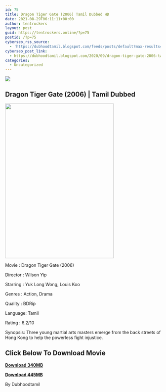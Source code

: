 ```yaml
---
id: 75
title: Dragon Tiger Gate (2006) Tamil Dubbed HD
date: 2021-08-29T06:11:11+00:00
author: tentrockers
layout: post
guid: https://tentrockers.online/?p=75
postid: /?p=75
cyberseo_rss_source:
  - 'https://dubhoodtamil.blogspot.com/feeds/posts/default?max-results=150&start-index=151'
cyberseo_post_link:
  - https://dubhoodtamil.blogspot.com/2020/09/dragon-tiger-gate-2006-tamil-dubbed-hd.html
categories:
  - Uncategorized
---
```

<div class="media_block">
  <img src="https://1.bp.blogspot.com/-q03-KBkwGX8/X1xuhYW91sI/AAAAAAAACZk/PVZ2IrrF-Ls7xxy0z1TDxeTXL1klYoZoACNcBGAsYHQ/s72-w351-h500-c/gzcFPau0CtPPqKS3bfVbKmgjwrW.jpg" class="media_thumbnail" />
</div>

## Dragon Tiger Gate (2006) | Tamil Dubbed&nbsp;

<div class="separator">
  <a href="https://1.bp.blogspot.com/-q03-KBkwGX8/X1xuhYW91sI/AAAAAAAACZk/PVZ2IrrF-Ls7xxy0z1TDxeTXL1klYoZoACNcBGAsYHQ/s1423/gzcFPau0CtPPqKS3bfVbKmgjwrW.jpg" imageanchor="1"><img loading="lazy" border="0" data-original-height="1423" data-original-width="1000" height="500" src="https://1.bp.blogspot.com/-q03-KBkwGX8/X1xuhYW91sI/AAAAAAAACZk/PVZ2IrrF-Ls7xxy0z1TDxeTXL1klYoZoACNcBGAsYHQ/w351-h500/gzcFPau0CtPPqKS3bfVbKmgjwrW.jpg" width="351" /></a>
</div>

Movie	<span></span>:	<span></span>Dragon Tiger Gate (2006)&nbsp;

Director	<span></span>:	<span></span>Wilson Yip&nbsp;

Starring	<span></span>:	<span></span>Yuk Long Wong, Louis Koo&nbsp;

Genres	<span></span>:	<span></span>Action, Drama&nbsp;

Quality	<span></span>:	<span></span>BDRip&nbsp;

Language:	<span></span>Tamil&nbsp;

Rating	<span></span>:	<span></span>6.2/10&nbsp;

Synopsis: Three young martial arts masters emerge from the back streets of Hong Kong to help the powerless fight injustice.

## **<span>Click Below To Download Movie</span>**

**<span><a href="https://oncehelp.com/dtg" target="_blank" rel="noopener">Download 340MB</a></span>**

**<span><a href="https://oncehelp.com/dtg-1" target="_blank" rel="noopener">Download 445MB</a></span>**

By Dubhoodtamil